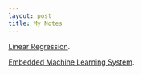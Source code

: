 ```yaml
---
layout: post
title: My Notes
---
```


[Linear Regression](https://nhado401.github.io/files/Linear_Regression.pdf).

[Embedded Machine Learning System](https://nhado401.github.io/files/Embedded_ML_System.pdf).
